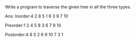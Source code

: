 Write a program to traverse the given tree in all the three types.

Ans:
Inorder:4 2 8 5 1 6 3 9 7 10 

Preorder:1 2 4 5 8 3 6 7 9 10

Postorder:4 8 5 2 6 9 10 7 3 1
